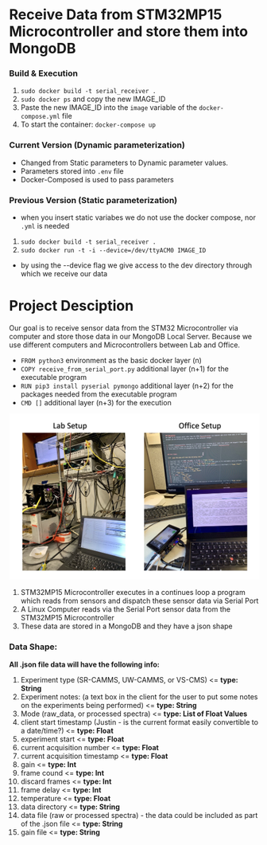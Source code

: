 # Receive Data from STM32MP15 Microcontroller and store them into MongoDB

### Build & Execution
1. `sudo docker build -t serial_receiver .`   
2. `sudo docker ps` and copy the new IMAGE_ID
3. Paste the new IMAGE_ID into the `image` variable of the `docker-compose.yml` file
4. To start the container: `docker-compose up`

### Current Version (Dynamic parameterization)
- Changed from Static parameters to Dynamic parameter values.
- Parameters stored into `.env` file
- Docker-Composed is used to pass parameters

### Previous Version (Static parameterization)
- when you insert static variabes we do not use the docker compose, nor `.yml` is needed 
1. `sudo docker build -t serial_receiver .` 
2. `sudo docker run -t -i --device=/dev/ttyACM0 IMAGE_ID`
- by using the --device flag we give access to the dev directory through which we receive our data

# Project Desciption
Our goal is to receive sensor data from the STM32 Microcontroller via computer and store those data in our MongoDB Local Server. Because we use different computers and Microcontrollers between Lab and Office.
- `FROM python3` environment as the basic docker layer (n)
- `COPY receive_from_serial_port.py`  additional layer  (n+1) for the executable program
- `RUN pip3 install pyserial pymongo` additional layer  (n+2) for the packages needed from the executable program
- `CMD []` additional layer  (n+3) for the execution


![img](/img.jpg "img")

1. STM32MP15 Microcontroller executes in a continues loop a program which reads from sensors and dispatch these sensor data via Serial Port
2. A Linux Computer reads via the Serial Port sensor data from the STM32MP15 Microcontroller
3. These data are stored in a MongoDB and they have a json shape


### Data Shape:

**All .json file data will have the following info:**

1. Experiment type (SR-CAMMS, UW-CAMMS, or VS-CMS) <= **type: String**
2. Experiment notes: (a text box in the client for the user to put some notes on the experiments being performed) <= **type: String**
3. Mode (raw_data, or processed spectra) <= **type: List of Float Values**
4. client start timestamp (Justin - is the current format easily convertible to a date/time?) <= **type: Float**
5. experiment start <= **type: Float**
6. current acquisition number <= **type: Float**
7. current acquisition timestamp <= **type: Float**
8. gain <= **type: Int**
9. frame cound <= **type: Int**
10. discard frames <= **type: Int**
11. frame delay <= **type: Int**
12. temperature <= **type: Float**
13. data directory <= **type: String**
14. data file (raw or processed spectra) - the data could be included as part of the .json file <= **type: String**
15. gain file <= **type: String**
